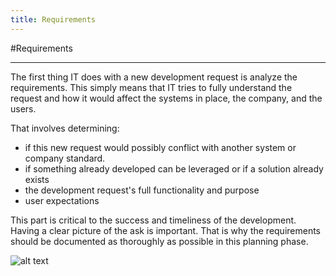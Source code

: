 ```yaml
---
title: Requirements
---
```


#Requirements

--------------------------------------------------------------------------------

The first thing IT does with a new development request is analyze the requirements. This simply means that IT tries to fully understand the request and how it would affect the systems in place, the company, and the users.

That involves determining: 
  - if this new request would possibly conflict with another system or company standard. 
  - if something already developed can be leveraged or if a solution already exists 
  - the development request's full functionality and purpose 
  - user expectations


This part is critical to the success and timeliness of the development. Having a clear picture of the ask is important. That is why the requirements should be documented as thoroughly as possible in this planning phase.

![alt text](https://infomatrix.com/images/stories/flowchart.jpg "Requirements Analysis")
